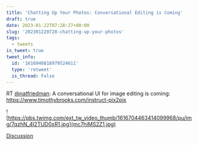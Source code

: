 ```yaml
---
title: 'Chatting Up Your Photos: Conversational Editing is Coming'
draft: true
date: 2023-01-22T07:28:27+00:00
slug: '202301220728-chatting-up-your-photos'
tags:
  - tweets
is_tweet: true
tweet_info:
  id: '1616940818979524611'
  type: 'retweet'
  is_thread: False
---
```




RT [@natfriedman](https://x.com/natfriedman): A conversational UI for image editing is coming: <https://www.timothybrooks.com/instruct-pix2pix> 

![https://pbs.twimg.com/ext_tw_video_thumb/1616704463414099968/pu/img/7qzhN_4I2TUD0xR1.jpg](mc7hiMS2Z1.jpg)

[Discussion](https://x.com/sytelus/status/1616940818979524611)
